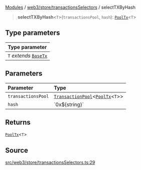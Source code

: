 [Modules](../../../../README.md) / [web3/store/transactionsSelectors](../README.md) / selectTXByHash

> **selectTXByHash**\<`T`\>(`transactionsPool`, `hash`): [`PoolTx`](../../transactionsSlice/type-aliases/PoolTx.md)\<`T`\>

## Type parameters

| Type parameter |
| :------ |
| `T` *extends* [`BaseTx`](../../../../TransactionAdapters/types/type-aliases/BaseTx.md) |

## Parameters

| Parameter | Type |
| :------ | :------ |
| `transactionsPool` | [`TransactionPool`](../../transactionsSlice/type-aliases/TransactionPool.md)\<[`PoolTx`](../../transactionsSlice/type-aliases/PoolTx.md)\<`T`\>\> |
| `hash` | \`0x$\{string\}\` |

## Returns

[`PoolTx`](../../transactionsSlice/type-aliases/PoolTx.md)\<`T`\>

## Source

[src/web3/store/transactionsSelectors.ts:29](https://github.com/bgd-labs/fe-shared/blob/a524aad33ec5fce600306d3c3d02439e9803dea0/src/web3/store/transactionsSelectors.ts#L29)
